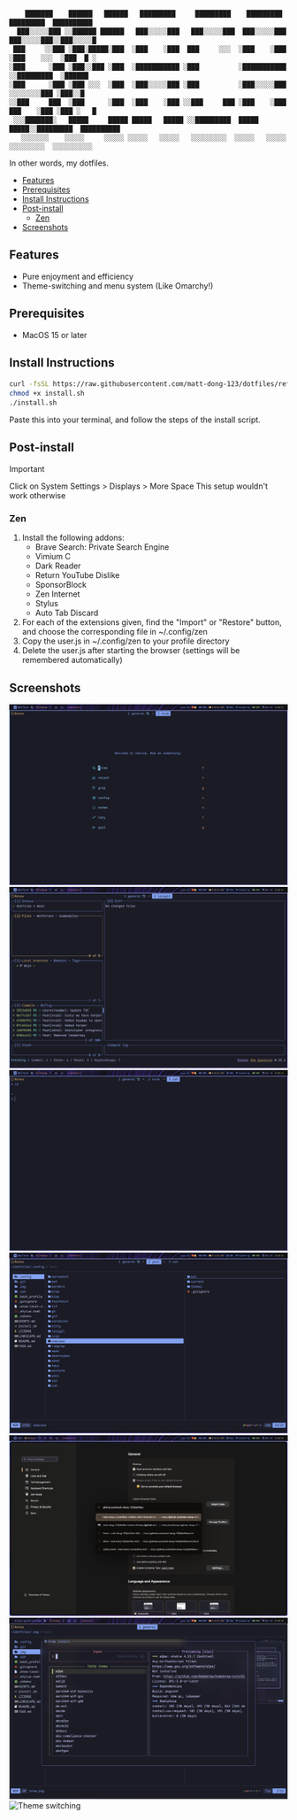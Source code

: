```

    ███████    ██████   ██████   █████████     █████████    █████████    █████████  ██████████
  ███░░░░░███ ░░██████ ██████   ███░░░░░███   ███░░░░░███  ███░░░░░███  ███░░░░░███░░███░░░░░█
 ███     ░░███ ░███░█████░███  ░███    ░███  ███     ░░░  ░███    ░███ ░███    ░░░  ░███  █ ░ 
░███      ░███ ░███░░███ ░███  ░███████████ ░███          ░███████████ ░░█████████  ░██████   
░███      ░███ ░███ ░░░  ░███  ░███░░░░░███ ░███          ░███░░░░░███  ░░░░░░░░███ ░███░░█   
░░███     ███  ░███      ░███  ░███    ░███ ░░███     ███ ░███    ░███  ███    ░███ ░███ ░   █
 ░░░███████░   █████     █████ █████   █████ ░░█████████  █████   █████░░█████████  ██████████
   ░░░░░░░    ░░░░░     ░░░░░ ░░░░░   ░░░░░   ░░░░░░░░░  ░░░░░   ░░░░░  ░░░░░░░░░  ░░░░░░░░░░ 
```

In other words, my dotfiles.

<!--toc:start-->
- [Features](#features)
- [Prerequisites](#prerequisites)
- [Install Instructions](#install-instructions)
- [Post-install](#post-install)
  - [Zen](#zen)
- [Screenshots](#screenshots)
<!--toc:end-->

## Features

- Pure enjoyment and efficiency
- Theme-switching and menu system (Like Omarchy!)

## Prerequisites

- MacOS 15 or later

## Install Instructions

``` bash
curl -fsSL https://raw.githubusercontent.com/matt-dong-123/dotfiles/refs/heads/main/install.sh
chmod +x install.sh
./install.sh
```

Paste this into your terminal, and follow the steps of the install
script.

## Post-install

> [!important]
> Click on System Settings > Displays > More Space
> This setup wouldn't work otherwise

### Zen

1. Install the following addons:
    - Brave Search: Private Search Engine
    - Vimium C
    - Dark Reader
    - Return YouTube Dislike
    - SponsorBlock
    - Zen Internet
    - Stylus
    - Auto Tab Discard
2. For each of the extensions given, find the "Import" or "Restore"
    button, and choose the corresponding file in ~/.config/zen
3. Copy the user.js in ~/.config/zen to your profile directory
4. Delete the user.js after starting the browser (settings will be
    remembered automatically)

## Screenshots

![Neovim](./.img/neovim.png)
![Lazygit](./.img/lazygit.png)
![Wezterm](./.img/wezterm.png)
![Yazi](./.img/yazi.png)
![Zen Browser](./.img/zen.png)
![Brew](./.img/brew.png)
![Theme switching](https://github.com/user-attachments/assets/ee54cd5a-f0c6-4bfa-8347-530d1a9ed99c)
